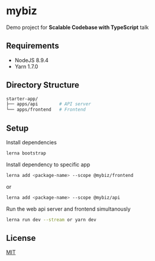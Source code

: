 # mybiz

Demo project for **Scalable Codebase with TypeScript** talk

## Requirements
- NodeJS 8.9.4
- Yarn 1.7.0

## Directory Structure

```sh
starter-app/
├── apps/api        # API server
└── apps/frontend   # Frontend
```

## Setup

Install dependencies
```sh
lerna bootstrap
```

Install dependency to specific app
```sh
lerna add <package-name> --scope @mybiz/frontend
```

or

```sh
lerna add <package-name> --scope @mybiz/api
```

Run the web api server and frontend simultanously

```sh
lerna run dev --stream or yarn dev
```

## License

[MIT](http://opensource.org/licenses/MIT)
